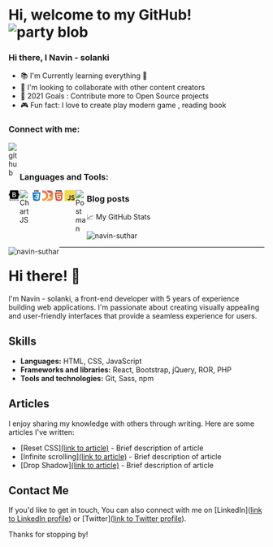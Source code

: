 # Hi, welcome to my GitHub! <img width="30" src="https://emojis.slackmojis.com/emojis/images/1593555389/9579/blob_excited.gif?1593555389" alt="party blob" />

### Hi there, I Navin - solanki
- 📚 I'm Currently learning everything 🤣
- 🤝 I'm looking to collaborate with other content creators
- 🥅 2021 Goals : Contribute more to Open Source projects
- 🎮 Fun fact: I love to create play modern game , reading book

### Connect with me:

<img align="left" alt="github" width="22px" src="https://github.githubassets.com/images/modules/logos_page/GitHub-Mark.png" />

<br />  

### Languages and Tools:
<img align="left" alt="github" width="22px" src="https://raw.githubusercontent.com/devicons/devicon/master/icons/bootstrap/bootstrap-plain-wordmark.svg" />
<img align="left" alt="ChartJS" width="22px" src="https://www.chartjs.org/media/logo-title.svg">
<img align="left" alt="CSS" width="22px" src="https://raw.githubusercontent.com/devicons/devicon/master/icons/css3/css3-original-wordmark.svg">
<img align="left" alt="D3" width="22px" src="https://raw.githubusercontent.com/devicons/devicon/master/icons/d3js/d3js-original.svg">
<img align="left" alt="HTML" width="22px" src="https://raw.githubusercontent.com/devicons/devicon/master/icons/html5/html5-original-wordmark.svg">
<img align="left" alt="JS" width="22px" src="https://raw.githubusercontent.com/devicons/devicon/master/icons/javascript/javascript-original.svg">
<img align="left" alt="Postman" width="22px" src="https://www.vectorlogo.zone/logos/getpostman/getpostman-icon.svg">

### Blog posts
<!-- BLOG-POST-LIST:START -->

<!-- BLOG-POST-LIST:END -->


📈 My GitHub Stats

<p align="left"> <img src="https://github-readme-stats.vercel.app/api?username=navin-suthar&show_icons=true&theme=gotham" alt="navin-suthar" />
<p align="left"><img align="left" src="https://github-readme-stats.vercel.app/api/top-langs?username=navin-suthar&show_icons=true&locale=en&layout=compact&theme=radical" alt="navin-suthar" /></p> 


------------------------------------------------------

# Hi there! 👋

I'm Navin - solanki, a front-end developer with 5 years of experience building web applications. I'm passionate about creating visually appealing and user-friendly interfaces that provide a seamless experience for users.

## Skills
- **Languages:** HTML, CSS, JavaScript
- **Frameworks and libraries:** React, Bootstrap, jQuery, ROR, PHP
- **Tools and technologies:** Git, Sass, npm


## Articles
I enjoy sharing my knowledge with others through writing. Here are some articles I've written:
- [Reset CSS][(link to article)](https://www.webdeveloperblogs.com/2023/02/reset-css.html) - Brief description of article
- [Infinite scrolling][(link to article)](https://www.webdeveloperblogs.com/2023/05/infinite-scrolling.html) - Brief description of article
- [Drop Shadow][(link to article)](https://www.webdeveloperblogs.com/2023/04/drop-shadow.html) - Brief description of article

## Contact Me
If you'd like to get in touch, You can also connect with me on [LinkedIn]([link to LinkedIn profile](https://www.linkedin.com/in/navin-solanki-137688207/)) or [Twitter]([link to Twitter profile](https://twitter.com/NavinSo92429049)).

Thanks for stopping by!




 

